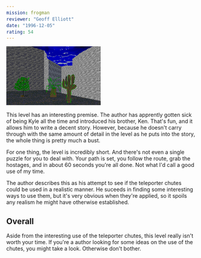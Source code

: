 ```yaml
---
mission: frogman
reviewer: "Geoff Elliott"
date: "1996-12-05"
rating: 54
---
```


![Frogman screenshot](./frogman.png "These new graphics are a lot like the level; an interesting attempt, but they fall short.")

This level has an interesting premise. The author has apprently gotten sick of being Kyle all the time and introduced his brother, Ken. That's fun, and it allows him to write a decent story. However, because he doesn't carry through with the same amount of detail in the level as he puts into the story, the whole thing is pretty much a bust.

For one thing, the level is incredibly short. And there's not even a single puzzle for you to deal with. Your path is set, you follow the route, grab the hostages, and in about 60 seconds you're all done. Not what I'd call a good use of my time.

The author describes this as his attempt to see if the teleporter chutes could be used in a realistic manner. He suceeds in finding some interesting ways to use them, but it's very obvious when they're applied, so it spoils any realism he might have otherwise established.

## Overall

Aside from the interesting use of the teleporter chutes, this level really isn't worth your time. If you're a author looking for some ideas on the use of the chutes, you might take a look. Otherwise don't bother.
